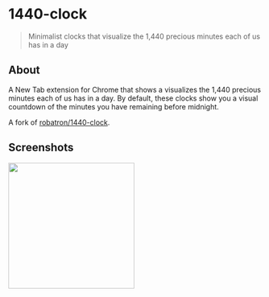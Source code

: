 # 1440-clock

> Minimalist clocks that visualize the 1,440 precious minutes each of us has
> in a day

## About

A New Tab extension for Chrome that shows a visualizes the 1,440 precious
minutes each of us has in a day. By default, these clocks show you a visual
countdown of the minutes you have remaining before midnight.

A fork of [robatron/1440-clock](https://github.com/robatron/1440-clock).

## Screenshots

<img src="./img/ss-bars.png" width="250">